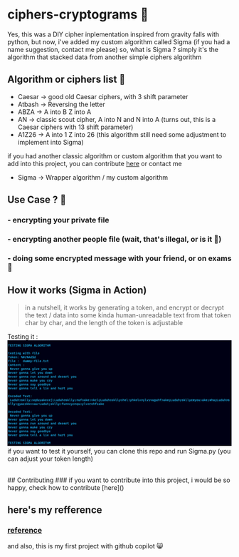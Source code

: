 # ciphers-cryptograms 🥖

Yes, this was a DIY cipher inplementation inspired from gravity falls with python, but now, i've added my custom algorithm called Sigma (if you had a name suggestion, contact me please) so, what is Sigma ? simply it's the algorithm that stacked data from another simple ciphers algorithm

## Algorithm or ciphers list 🍞

- Caesar -> good old Caesar ciphers, with 3 shift parameter
- Atbash -> Reversing the letter
- ABZA -> A into B Z into A
- AN -> classic scout cipher, A into N and N into A (turns out, this is a Caesar ciphers with 13 shift parameter)
- A1Z26 -> A into 1 Z into 26 (this algorithm still need some adjustment to implement into Sigma)
 
if you had another classic algorithm or custom algorithm that you want to add into this project, you can contribute [here]() or contact me
 
- Sigma -> Wrapper algorithm / my custom algorithm

## Use Case ? 🥪
### - encrypting your private file
### - encrypting another people file (wait, that's illegal, or is it 🤨)
### - doing some encrypted message with your friend, or on exams 🤨

## How it works (Sigma in Action)
> in a nutshell, it works by generating a token, and encrypt or decrypt the text / data into some kinda human-unreadable text from that token char by char, and the length of the token is adjustable

Testing it :
![alt text](https://github.com/AkuraDiary/ciphers-cryptograms/blob/main/images/Screenshot%202021-12-28%20135514.png)
if you want to test it yourself, you can clone this repo and run Sigma.py (you can adjust your token length)
<!--```
 py Sigma.py
 
 output : 
 TESTING SIGMA ALGORITHM

testing with file
Token: %#c%Ad$d
File :  dummy-file.txt
Content :
 Never gonna give you up
Never gonna let you down
Never gonna run around and desert you
Never gonna make you cry
Never gonna say goodbye
Never gonna tell a lie and hurt you

Encoded Text:
 LuduhɝskllyɟsqduɏakeɛejɿLuduhɚskllyɟnufɞakeɜvkclƍLuduhɞskllyɞhelɜyhkelvɚylvɏvuguhfɝakeƍLuduhɏskllyɛmyouɜakeɟwhaƍLuduhɚskllyɜgyaɛskkvxau~Luduhɟskllyɜfunnɛyɞnquɜylvɚrehfɛake

Decoded Text:
 Never gonna give you up
Never gonna let you down
Never gonna run around and desert you
Never gonna make you cry
Never gonna say goodbye
Never gonna tell a lie and hurt you

TESTING SIGMA ALGORITHM
``` -->


<br>
## Contributing
### if you want to contribute into this project, i would be so happy, check how to contribute [here]()

## here's my refference
### [reference](https://gravityfalls.fandom.com/wiki/List_of_cryptograms/Episodes)

and also, this is my first project with github copilot 😸
